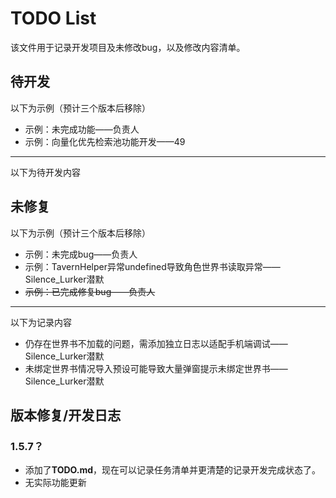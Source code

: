 # TODO List

该文件用于记录开发项目及未修改bug，以及修改内容清单。

## 待开发

以下为示例（预计三个版本后移除）

- 示例：未完成功能——负责人
- 示例：向量化优先检索池功能开发——49

---

以下为待开发内容

## 未修复

以下为示例（预计三个版本后移除）

- 示例：未完成bug——负责人
- 示例：TavernHelper异常undefined导致角色世界书读取异常——Silence_Lurker潜默
- ~~示例：已完成修复bug——负责人~~

---

以下为记录内容

- 仍存在世界书不加载的问题，需添加独立日志以适配手机端调试——Silence_Lurker潜默
- 未绑定世界书情况导入预设可能导致大量弹窗提示未绑定世界书——Silence_Lurker潜默

## 版本修复/开发日志

### 1.5.7？

- 添加了**TODO.md**，现在可以记录任务清单并更清楚的记录开发完成状态了。
- 无实际功能更新
